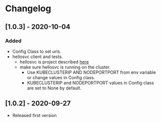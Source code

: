 # Changelog

## [1.0.3] - 2020-10-04

### Added

* Config Class to set urls.
* hellosvc client and tests.
  * hellosvc is project described [here](https://github.com/pppillai/pp-eye) 
  * make sure hellosvc is running on the cluster.
      * Use KUBECLUSTERIP AND NODEPORTPORT from env variable or change values in Config class.
      * KUBECLUSTERIP and NODEPORTPORT values in Config class are set to None by default.
   
  
  
## [1.0.2] - 2020-09-27

- Released first version
